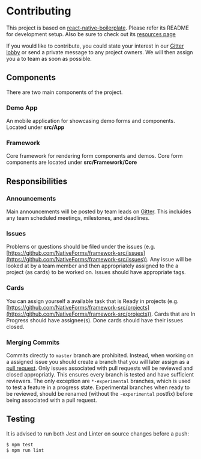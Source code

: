 # Contributing

This project is based on [react-native-boilerplate](https://github.com/psychobolt/react-native-boilerplate). Please refer its README for development setup. Also be sure to check out its [resources page](https://github.com/psychobolt/react-native-boilerplate/wiki/Resources)

If you would like to contribute, you could state your interest in our [Gitter lobby](https://gitter.im/NativeForms/Lobby) or send a private message to any project owners. We will then assign you a to team as soon as possible.

## Components

There are two main components of the project.

### Demo App

An mobile application for showcasing demo forms and components. Located under **src/App**

### Framework

Core framework for rendering form components and demos. Core form components are located under **src/Framework/Core**

## Responsibilities

### Announcements

Main announcements will be posted by team leads on [Gitter](https://gitter.im/NativeForms). This incluides any team scheduled meetings, milestones, and deadlines.

### Issues

Problems or questions should be filed under the issues (e.g. [https://github.com/NativeForms/framework-src/issues](https://github.com/NativeForms/framework-src/issues)). Any issue will be looked at by a team member and then appropriately assigned to the a project (as cards) to be worked on. Issues should have appropriate tags.

### Cards

You can assign yourself a available task that is Ready in projects (e.g. [https://github.com/NativeForms/framework-src/projects](https://github.com/NativeForms/framework-src/projects)). Cards that are In Progress should have assignee(s). Done cards should have their issues closed.

### Merging Commits

Commits directly to `master` branch are prohibited. Instead, when working on a assigned issue you should create a branch that you will later assign as a [pull request](https://github.com/NativeForms/framework-src/pulls). Only issues associated with pull requests will be reviewed and closed appropriatly. This ensures every branch is tested and have sufficient reviewers. The only exception are `*-experimental` branches, which is used to test a feature in a progress state. Experimental branches when ready to be reviewed, should be renamed (without the `-experimental` postfix) before being associated with a pull request.

## Testing

It is advised to run both Jest and Linter on source changes before a push:

```bash
$ npm test
$ npm run lint
```